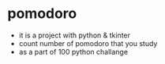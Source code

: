 # pomodoro
  - it is a project with python & tkinter
  - count number of pomodoro that you study
  - as a part of 100 python challange
